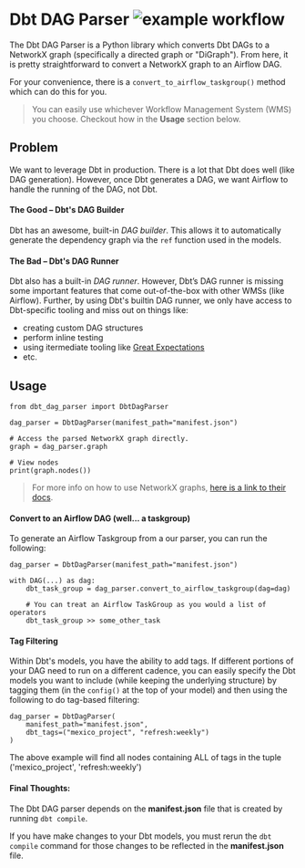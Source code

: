 # Dbt DAG Parser ![example workflow](https://github.com/dro248/DbtDagParser/actions/workflows/python-app.yml/badge.svg)

The Dbt DAG Parser is a Python library which converts Dbt DAGs to a NetworkX graph (specifically a directed graph or "DiGraph"). From here, it is pretty straightforward to convert a NetworkX graph to an Airflow DAG.  
  
For your convenience, there is a `convert_to_airflow_taskgroup()` method which can do this for you. 

>You can easily use whichever Workflow Management System (WMS) you choose. Checkout how in the **Usage** section below.


## Problem 
We want to leverage Dbt in production. There is a lot that Dbt does well (like DAG generation). However, once Dbt generates a DAG, we want Airflow to handle the running of the DAG, not Dbt.

#### The Good – Dbt's DAG Builder
Dbt has an awesome, built-in *DAG builder*. This allows it to automatically generate the dependency graph via the `ref` function used in the models.

#### The Bad – Dbt's DAG Runner
Dbt also has a built-in *DAG runner*. However, Dbt’s DAG runner is missing some important features that come out-of-the-box with other WMSs (like Airflow). 
Further, by using Dbt's builtin DAG runner, we only have access to Dbt-specific tooling and miss out on things like:
- creating custom DAG structures
- perform inline testing
- using itermediate tooling like [Great Expectations](https://greatexpectations.io/)
- etc.


## Usage
```python3
from dbt_dag_parser import DbtDagParser

dag_parser = DbtDagParser(manifest_path="manifest.json")

# Access the parsed NetworkX graph directly.
graph = dag_parser.graph

# View nodes
print(graph.nodes())

```
>For more info on how to use NetworkX graphs, [here is a link to their docs](https://networkx.org/documentation/stable/tutorial.html#directed-graphs).


#### Convert to an Airflow DAG (well... a taskgroup)
To generate an Airflow Taskgroup from a our parser, you can run the following:
```python3
dag_parser = DbtDagParser(manifest_path="manifest.json")

with DAG(...) as dag:
    dbt_task_group = dag_parser.convert_to_airflow_taskgroup(dag=dag)

    # You can treat an Airflow TaskGroup as you would a list of operators
    dbt_task_group >> some_other_task
```

#### Tag Filtering
Within Dbt's models, you have the ability to add tags. If different portions of your DAG need to run on a different cadence, you can easily specify the Dbt models you want to include (while keeping the underlying structure) by tagging them (in the `config()` at the top of your model) and then using the following to do tag-based filtering:

```python3
dag_parser = DbtDagParser(
    manifest_path="manifest.json",
    dbt_tags=("mexico_project", "refresh:weekly")
)
```

The above example will find all nodes containing ALL of tags in the tuple ('mexico_project', 'refresh:weekly')

#### Final Thoughts:
The Dbt DAG parser depends on the **manifest.json** file that is created by running `dbt compile`.

If you have make changes to your Dbt models, you must rerun the `dbt compile` command for those changes to be reflected in the **manifest.json** file.

